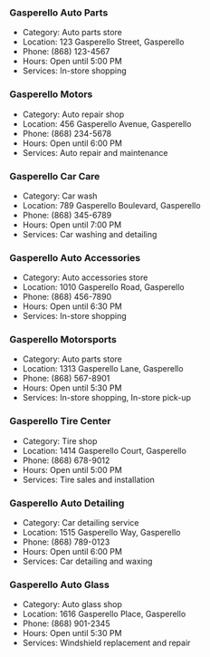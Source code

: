 ### Gasperello Auto Parts

- Category: Auto parts store
- Location: 123 Gasperello Street, Gasperello
- Phone: (868) 123-4567
- Hours: Open until 5:00 PM
- Services: In-store shopping

### Gasperello Motors

- Category: Auto repair shop
- Location: 456 Gasperello Avenue, Gasperello
- Phone: (868) 234-5678
- Hours: Open until 6:00 PM
- Services: Auto repair and maintenance

### Gasperello Car Care

- Category: Car wash
- Location: 789 Gasperello Boulevard, Gasperello
- Phone: (868) 345-6789
- Hours: Open until 7:00 PM
- Services: Car washing and detailing

### Gasperello Auto Accessories

- Category: Auto accessories store
- Location: 1010 Gasperello Road, Gasperello
- Phone: (868) 456-7890
- Hours: Open until 6:30 PM
- Services: In-store shopping

### Gasperello Motorsports

- Category: Auto parts store
- Location: 1313 Gasperello Lane, Gasperello
- Phone: (868) 567-8901
- Hours: Open until 5:30 PM
- Services: In-store shopping, In-store pick-up

### Gasperello Tire Center

- Category: Tire shop
- Location: 1414 Gasperello Court, Gasperello
- Phone: (868) 678-9012
- Hours: Open until 5:00 PM
- Services: Tire sales and installation

### Gasperello Auto Detailing

- Category: Car detailing service
- Location: 1515 Gasperello Way, Gasperello
- Phone: (868) 789-0123
- Hours: Open until 6:00 PM
- Services: Car detailing and waxing

### Gasperello Auto Glass

- Category: Auto glass shop
- Location: 1616 Gasperello Place, Gasperello
- Phone: (868) 901-2345
- Hours: Open until 5:30 PM
- Services: Windshield replacement and repair

